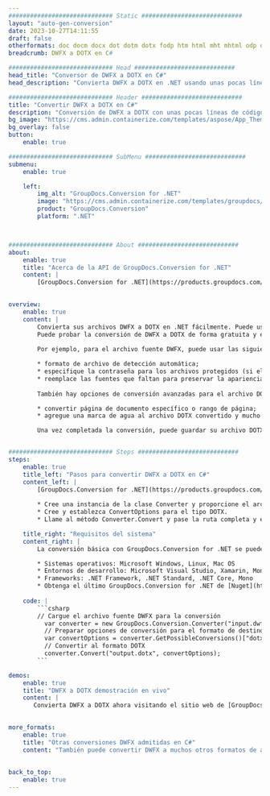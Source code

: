 ```yaml
---
############################# Static ############################
layout: "auto-gen-conversion"
date: 2023-10-27T14:11:55
draft: false
otherformats: doc docm docx dot dotm dotx fodp htm html mht mhtml odp odt otp pot potm potx pps ppsm ppsx ppt pptm pptx rtf
breadcrumb: DWFX a DOTX en C#

############################# Head ############################
head_title: "Conversor de DWFX a DOTX en C#"
head_description: "Convierta DWFX a DOTX en .NET usando unas pocas líneas de código. Utilice la API de conversión de documentos de GroupDocs para convertir más de 160 formatos de archivo."

############################# Header ############################
title: "Convertir DWFX a DOTX en C#"
description: "Conversión de DWFX a DOTX con unas pocas líneas de código .NET"
bg_image: "https://cms.admin.containerize.com/templates/aspose/App_Themes/V3/images/bg/header1.png"
bg_overlay: false
button:
    enable: true

############################# SubMenu ############################
submenu:
    enable: true

    left:
        img_alt: "GroupDocs.Conversion for .NET"
        image: "https://cms.admin.containerize.com/templates/groupdocs/images/product-logos/90x90-noborder/groupdocs-conversion-net.png"
        product: "GroupDocs.Conversion"
        platform: ".NET"



############################# About ############################
about:
    enable: true
    title: "Acerca de la API de GroupDocs.Conversion for .NET"
    content: |
        [GroupDocs.Conversion for .NET](https://products.groupdocs.com/conversion/net/) se puede usar para convertir Microsoft Word, Excel, PowerPoint, PDF, Visio y otros formatos. GroupDocs.Conversion es una API independiente que es adecuada para sistemas internos y de back-end donde se requiere un alto rendimiento. No depende de ningún software como Microsoft u Open Office.
    

overview:
    enable: true
    content: |
        Convierta sus archivos DWFX a DOTX en .NET fácilmente. Puede usar solo un par de líneas de código C# en cualquier plataforma de su elección, como Windows, Linux, macOS.
        Puede probar la conversión de DWFX a DOTX de forma gratuita y evaluar la calidad de los resultados de la conversión. Junto con los escenarios de conversión de archivos simples, puede probar opciones más avanzadas para cargar el archivo de origen DWFX y para guardar el resultado de salida DOTX. 
        
        Por ejemplo, para el archivo fuente DWFX, puede usar las siguientes opciones de carga:

        * formato de archivo de detección automática;
        * especifique la contraseña para los archivos protegidos (si el formato de archivo lo admite);
        * reemplace las fuentes que faltan para preservar la apariencia del documento.
        
        También hay opciones de conversión avanzadas para el archivo DOTX:

        * convertir página de documento específico o rango de página;
        * agregue una marca de agua al archivo DOTX convertido y mucho más.

        Una vez completada la conversión, puede guardar su archivo DOTX en la ruta del archivo local o en cualquier almacenamiento de terceros como FTP, Amazon S3, Google Drive, Dropbox, etc. Tenga en cuenta que para convertir DWFX a DOTX no es necesario instalar ningún software adicional, como MS Office, Open Office, Adobe Acrobat Reader, etc.


############################# Steps ############################
steps:
    enable: true
    title_left: "Pasos para convertir DWFX a DOTX en C#"
    content_left: |
        [GroupDocs.Conversion for .NET](https://products.groupdocs.com/conversion/net/) facilita a los desarrolladores convertir un archivo DWFX a DOTX con unas pocas líneas de código.
        
        * Cree una instancia de la clase Converter y proporcione el archivo DWFX con la ruta completa
        * Cree y establezca ConvertOptions para el tipo DOTX.
        * Llame al método Converter.Convert y pase la ruta completa y el formato (DOTX) como parámetro

    title_right: "Requisitos del sistema"
    content_right: |
        La conversión básica con GroupDocs.Conversion for .NET se puede realizar en unos pocos pasos simples. Nuestras API son compatibles con todas las principales plataformas y sistemas operativos. Antes de ejecutar el código a continuación, asegúrese de tener instalados los siguientes requisitos previos en su sistema.

        * Sistemas operativos: Microsoft Windows, Linux, Mac OS
        * Entornos de desarrollo: Microsoft Visual Studio, Xamarin, MonoDevelop
        * Frameworks: .NET Framework, .NET Standard, .NET Core, Mono
        * Obtenga el último GroupDocs.Conversion for .NET de [Nuget](https://www.nuget.org/packages/groupdocs.conversion)
         
    code: |
        ```csharp    
        // Cargue el archivo fuente DWFX para la conversión
          var converter = new GroupDocs.Conversion.Converter("input.dwfx");
          // Preparar opciones de conversión para el formato de destino DOTX
          var convertOptions = converter.GetPossibleConversions()["dotx"].ConvertOptions;
          // Convertir al formato DOTX
          converter.Convert("output.dotx", convertOptions);
        ```

demos:
    enable: true
    title: "DWFX a DOTX demostración en vivo"
    content: |
       Convierta DWFX a DOTX ahora visitando el sitio web de [GroupDocs.Conversion App](https://products.groupdocs.app/conversion/family). La demostración en línea tiene las siguientes ventajas
          

more_formats:
    enable: true
    title: "Otras conversiones DWFX admitidas en C#"
    content: "También puede convertir DWFX a muchos otros formatos de archivo. Consulte la lista a continuación."
       
       
back_to_top:
    enable: true
---
```

